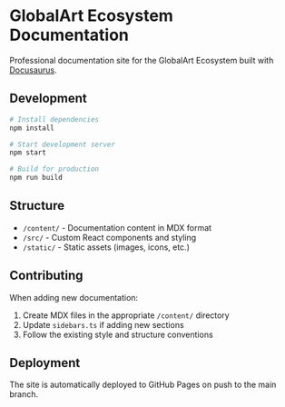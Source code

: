 # GlobalArt Ecosystem Documentation

Professional documentation site for the GlobalArt Ecosystem built with [Docusaurus](https://docusaurus.io/).

## Development

```bash
# Install dependencies
npm install

# Start development server
npm start

# Build for production
npm run build
```

## Structure

- `/content/` - Documentation content in MDX format
- `/src/` - Custom React components and styling
- `/static/` - Static assets (images, icons, etc.)

## Contributing

When adding new documentation:

1. Create MDX files in the appropriate `/content/` directory
2. Update `sidebars.ts` if adding new sections
3. Follow the existing style and structure conventions

## Deployment

The site is automatically deployed to GitHub Pages on push to the main branch.
